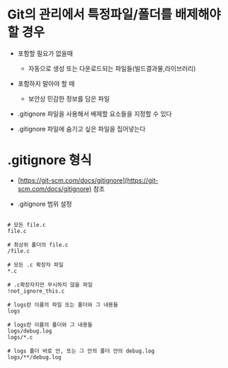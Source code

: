 # Git의 관리에서 특정파일/폴더를 배제해야 할 경우

- 포함할 필요가 없을때
    - 자동으로 생성 또는 다운로드되는 파일들(빌드결과물,라이브러리)
- 포함하지 말아야 할 때
    - 보안상 민감한 정보를 담은 파일

- .gitignore 파일을 사용해서 배제할 요소들을 지정할 수 있다

- .gitignore 파일에 숨기고 싶은 파일을 집어넣는다

# .gitignore 형식 

- [https://git-scm.com/docs/gitignore](https://git-scm.com/docs/gitignore) 참조

- .gitignore 범위 설정

```shell

# 모든 file.c
file.c

# 최상위 폴더의 file.c
/file.c

# 모든 .c 확장자 파일
*.c

# .c확장자지만 무시하지 않을 파일
!not_ignore_this.c

# logs란 이름의 파일 또는 폴더와 그 내용들
logs

# logs란 이름의 폴더와 그 내용들
logs/debug.log
logs/*.c

# logs 폴더 바로 안, 또는 그 안의 폴더 안의 debug.log
logs/**/debug.log
```
